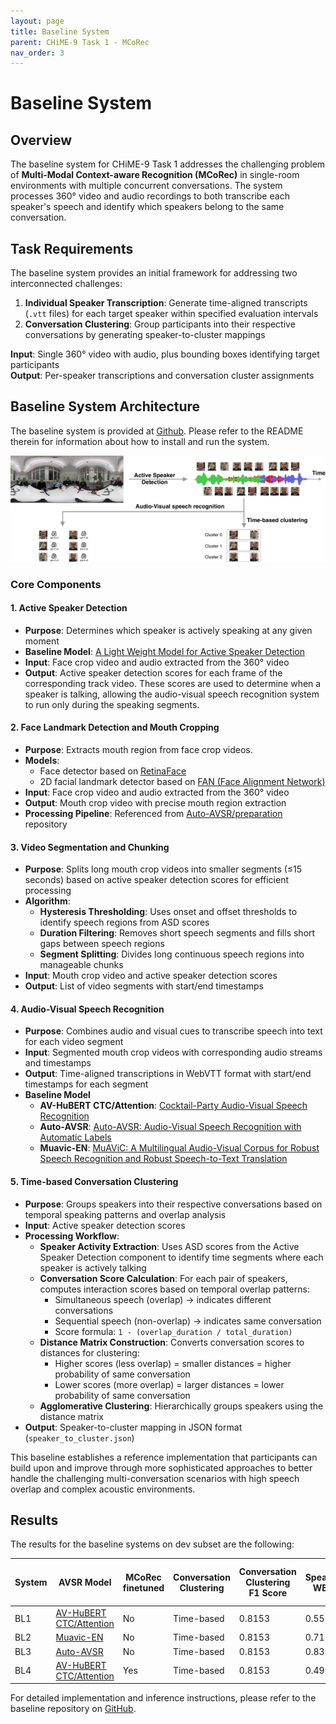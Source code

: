 ```yaml
---
layout: page
title: Baseline System
parent: CHiME-9 Task 1 - MCoRec
nav_order: 3
---
```


# Baseline System

## Overview

The baseline system for CHiME-9 Task 1 addresses the challenging problem of **Multi-Modal Context-aware Recognition (MCoRec)** in single-room environments with multiple concurrent conversations. The system processes 360° video and audio recordings to both transcribe each speaker's speech and identify which speakers belong to the same conversation.

## Task Requirements

The baseline system provides an initial framework for addressing two interconnected challenges:

1. **Individual Speaker Transcription**: Generate time-aligned transcripts (`.vtt` files) for each target speaker within specified evaluation intervals
2. **Conversation Clustering**: Group participants into their respective conversations by generating speaker-to-cluster mappings

**Input**: Single 360° video with audio, plus bounding boxes identifying target participants  
**Output**: Per-speaker transcriptions and conversation cluster assignments

## Baseline System Architecture

The baseline system is provided at [Github](https://github.com/MCoRec/mcorec_baseline). Please refer to the README therein for information about how to install and run the system.

![](images/mcorec-baseline.png)

### Core Components

#### 1. Active Speaker Detection
- **Purpose**: Determines which speaker is actively speaking at any given moment
- **Baseline Model**: [A Light Weight Model for Active Speaker Detection](https://github.com/Junhua-Liao/Light-ASD)
- **Input**: Face crop video and audio extracted from the 360° video
- **Output**: Active speaker detection scores for each frame of the corresponding track video. These scores are used to determine when a speaker is talking, allowing the audio-visual speech recognition system to run only during the speaking segments.

#### 2. Face Landmark Detection and Mouth Cropping
- **Purpose**: Extracts mouth region from face crop videos.
- **Models**: 
  - Face detector based on [RetinaFace](https://arxiv.org/pdf/1905.00641)
  - 2D facial landmark detector based on [FAN (Face Alignment Network)](https://openaccess.thecvf.com/content_ICCV_2017/papers/Bulat_How_Far_Are_ICCV_2017_paper.pdf)
- **Input**: Face crop video and audio extracted from the 360° video
- **Output**: Mouth crop video with precise mouth region extraction
- **Processing Pipeline**: Referenced from [Auto-AVSR/preparation](https://github.com/mpc001/auto_avsr/tree/main/preparation) repository

#### 3. Video Segmentation and Chunking
- **Purpose**: Splits long mouth crop videos into smaller segments (≤15 seconds) based on active speaker detection scores for efficient processing
- **Algorithm**: 
  - **Hysteresis Thresholding**: Uses onset and offset thresholds to identify speech regions from ASD scores
  - **Duration Filtering**: Removes short speech segments and fills short gaps between speech regions
  - **Segment Splitting**: Divides long continuous speech regions into manageable chunks
- **Input**: Mouth crop video and active speaker detection scores
- **Output**: List of video segments with start/end timestamps

#### 4. Audio-Visual Speech Recognition
- **Purpose**: Combines audio and visual cues to transcribe speech into text for each video segment
- **Input**: Segmented mouth crop videos with corresponding audio streams and timestamps
- **Output**: Time-aligned transcriptions in WebVTT format with start/end timestamps for each segment
- **Baseline Model** 
  - **AV-HuBERT CTC/Attention**: [Cocktail-Party Audio-Visual Speech Recognition](https://arxiv.org/abs/2506.02178)
  - **Auto-AVSR**: [Auto-AVSR: Audio-Visual Speech Recognition with Automatic Labels](https://arxiv.org/abs/2303.14307)
  - **Muavic-EN**: [MuAViC: A Multilingual Audio-Visual Corpus for Robust Speech Recognition and Robust Speech-to-Text Translation](https://arxiv.org/abs/2303.00628)


#### 5. Time-based Conversation Clustering
- **Purpose**: Groups speakers into their respective conversations based on temporal speaking patterns and overlap analysis
- **Input**: Active speaker detection scores
- **Processing Workflow**:
  - **Speaker Activity Extraction**: Uses ASD scores from the Active Speaker Detection component to identify time segments where each speaker is actively talking
  - **Conversation Score Calculation**: For each pair of speakers, computes interaction scores based on temporal overlap patterns:
    - Simultaneous speech (overlap) → indicates different conversations
    - Sequential speech (non-overlap) → indicates same conversation
    - Score formula: `1 - (overlap_duration / total_duration)`
  - **Distance Matrix Construction**: Converts conversation scores to distances for clustering:
    - Higher scores (less overlap) = smaller distances = higher probability of same conversation
    - Lower scores (more overlap) = larger distances = lower probability of same conversation
  - **Agglomerative Clustering**: Hierarchically groups speakers using the distance matrix
- **Output**: Speaker-to-cluster mapping in JSON format (`speaker_to_cluster.json`)

This baseline establishes a reference implementation that participants can build upon and improve through more sophisticated approaches to better handle the challenging multi-conversation scenarios with high speech overlap and complex acoustic environments.

## Results

The results for the baseline systems on dev subset are the following:

| System | AVSR Model | MCoRec finetuned | Conversation Clustering | Conversation Clustering F1 Score | Speaker WER | Joint ASR-Clustering Error Rate |
|--------|------------|------------------|------------------------|-----------------------------------|-------------|----------------------------------|
| BL1 | [AV-HuBERT CTC/Attention](https://arxiv.org/abs/2506.02178) | No | Time-based | 0.8153 | 0.5536 | 0.3821 |
| BL2 | [Muavic-EN](https://arxiv.org/abs/2303.00628) | No | Time-based | 0.8153 | 0.7180 | 0.4643 |
| BL3 | [Auto-AVSR](https://arxiv.org/abs/2303.14307) | No | Time-based | 0.8153 | 0.8315 | 0.5211 |
| BL4 | [AV-HuBERT CTC/Attention](https://arxiv.org/abs/2506.02178) | Yes | Time-based | 0.8153 | 0.4990 | 0.3548 |

For detailed implementation and inference instructions, please refer to the baseline repository on [GitHub](https://github.com/MCoRec/mcorec_baseline).